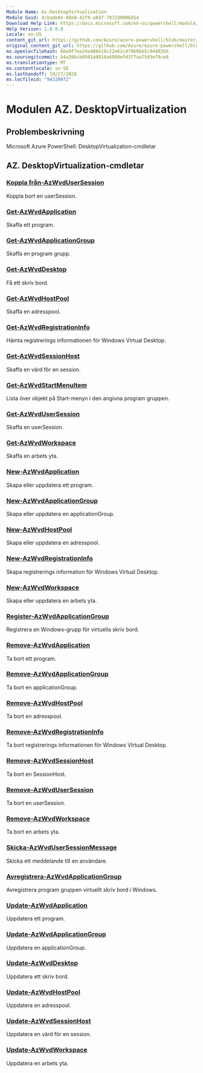 ```yaml
---
Module Name: Az.DesktopVirtualization
Module Guid: 4cbade8e-48e0-42f8-a847-7872d0006d54
Download Help Link: https://docs.microsoft.com/en-us/powershell/module/az.desktopvirtualization
Help Version: 1.0.0.0
Locale: en-US
content_git_url: https://github.com/Azure/azure-powershell/blob/master/src/DesktopVirtualization/help/Az.DesktopVirtualization.md
original_content_git_url: https://github.com/Azure/azure-powershell/blob/master/src/DesktopVirtualization/help/Az.DesktopVirtualization.md
ms.openlocfilehash: 66e9f7ea24a480e10c22e61cd7960bb5c9440356
ms.sourcegitcommit: b4a38bcb0501a9016a4998efd377aa75d3ef9ce8
ms.translationtype: MT
ms.contentlocale: sv-SE
ms.lasthandoff: 10/27/2020
ms.locfileid: "94320072"
---
```

# Modulen AZ. DesktopVirtualization
## Problembeskrivning
Microsoft Azure PowerShell: DesktopVirtualization-cmdletar

## AZ. DesktopVirtualization-cmdletar
### [Koppla från-AzWvdUserSession](Disconnect-AzWvdUserSession.md)
Koppla bort en userSession.

### [Get-AzWvdApplication](Get-AzWvdApplication.md)
Skaffa ett program.

### [Get-AzWvdApplicationGroup](Get-AzWvdApplicationGroup.md)
Skaffa en program grupp.

### [Get-AzWvdDesktop](Get-AzWvdDesktop.md)
Få ett skriv bord.

### [Get-AzWvdHostPool](Get-AzWvdHostPool.md)
Skaffa en adresspool.

### [Get-AzWvdRegistrationInfo](Get-AzWvdRegistrationInfo.md)
Hämta registrerings informationen för Windows Virtual Desktop.

### [Get-AzWvdSessionHost](Get-AzWvdSessionHost.md)
Skaffa en värd för en session.

### [Get-AzWvdStartMenuItem](Get-AzWvdStartMenuItem.md)
Lista över objekt på Start-menyn i den angivna program gruppen.

### [Get-AzWvdUserSession](Get-AzWvdUserSession.md)
Skaffa en userSession.

### [Get-AzWvdWorkspace](Get-AzWvdWorkspace.md)
Skaffa en arbets yta.

### [New-AzWvdApplication](New-AzWvdApplication.md)
Skapa eller uppdatera ett program.

### [New-AzWvdApplicationGroup](New-AzWvdApplicationGroup.md)
Skapa eller uppdatera en applicationGroup.

### [New-AzWvdHostPool](New-AzWvdHostPool.md)
Skapa eller uppdatera en adresspool.

### [New-AzWvdRegistrationInfo](New-AzWvdRegistrationInfo.md)
Skapa registrerings information för Windows Virtual Desktop.

### [New-AzWvdWorkspace](New-AzWvdWorkspace.md)
Skapa eller uppdatera en arbets yta.

### [Register-AzWvdApplicationGroup](Register-AzWvdApplicationGroup.md)
Registrera en Windows-grupp för virtuella skriv bord.

### [Remove-AzWvdApplication](Remove-AzWvdApplication.md)
Ta bort ett program.

### [Remove-AzWvdApplicationGroup](Remove-AzWvdApplicationGroup.md)
Ta bort en applicationGroup.

### [Remove-AzWvdHostPool](Remove-AzWvdHostPool.md)
Ta bort en adresspool.

### [Remove-AzWvdRegistrationInfo](Remove-AzWvdRegistrationInfo.md)
Ta bort registrerings informationen för Windows Virtual Desktop.

### [Remove-AzWvdSessionHost](Remove-AzWvdSessionHost.md)
Ta bort en SessionHost.

### [Remove-AzWvdUserSession](Remove-AzWvdUserSession.md)
Ta bort en userSession.

### [Remove-AzWvdWorkspace](Remove-AzWvdWorkspace.md)
Ta bort en arbets yta.

### [Skicka-AzWvdUserSessionMessage](Send-AzWvdUserSessionMessage.md)
Skicka ett meddelande till en användare.

### [Avregistrera-AzWvdApplicationGroup](Unregister-AzWvdApplicationGroup.md)
Avregistrera program gruppen virtuellt skriv bord i Windows.

### [Update-AzWvdApplication](Update-AzWvdApplication.md)
Uppdatera ett program.

### [Update-AzWvdApplicationGroup](Update-AzWvdApplicationGroup.md)
Uppdatera en applicationGroup.

### [Update-AzWvdDesktop](Update-AzWvdDesktop.md)
Uppdatera ett skriv bord.

### [Update-AzWvdHostPool](Update-AzWvdHostPool.md)
Uppdatera en adresspool.

### [Update-AzWvdSessionHost](Update-AzWvdSessionHost.md)
Uppdatera en värd för en session.

### [Update-AzWvdWorkspace](Update-AzWvdWorkspace.md)
Uppdatera en arbets yta.

